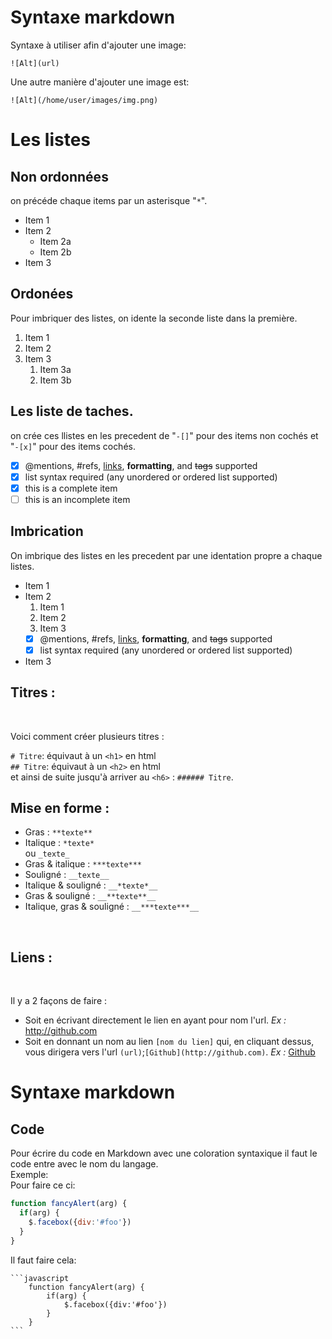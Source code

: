 
# Syntaxe markdown  

Syntaxe à utiliser afin d'ajouter une image:  

`![Alt](url)`  

Une autre manière d'ajouter une image est:  

`![Alt](/home/user/images/img.png)`  

# Les listes

## Non ordonnées

on précéde chaque items par un asterisque "`*`".

* Item 1
* Item 2
  * Item 2a
  * Item 2b
* Item 3

## Ordonées

Pour imbriquer des listes, on idente la seconde liste dans la première.  

1. Item 1
1. Item 2
1. Item 3
   1. Item 3a
   1. Item 3b

## Les liste de taches.

on crée ces llistes en les precedent de "`-[]`" pour des items non cochés et "`-[x]`" pour des items cochés.

- [x] @mentions, #refs, [links](), **formatting**, and <del>tags</del> supported
- [x] list syntax required (any unordered or ordered list supported)
- [x] this is a complete item
- [ ] this is an incomplete item

## Imbrication

On imbrique des listes en les precedent par une identation propre a chaque listes.

* Item 1
* Item 2
  1. Item 1
  1. Item 2
  1. Item 3
    - [x] @mentions, #refs, [links](), **formatting**, and <del>tags</del> supported
    - [x] list syntax required (any unordered or ordered list supported)
* Item 3
## Titres :
<br>

Voici comment créer plusieurs titres :<br>


`# Titre`: équivaut à un `<h1>` en html <br>
`## Titre`: équivaut à un `<h2>` en html<br>
et ainsi de suite jusqu'à arriver au `<h6>` : `###### Titre`.
<br>

## Mise en forme :<br>


* Gras : ``**texte**``<br>
* Italique : ``*texte*``<br>
      ou      `_texte_`<br>
* Gras & italique : ``***texte***``<br>
* Souligné : `__texte__`<br>
* Italique & souligné : `__*texte*__`
* Gras & souligné : `__**texte**__`
* Italique, gras & souligné : `__***texte***__`

<br>

## Liens :
<br>

Il y a 2 façons de faire : 
* Soit en écrivant directement le lien en ayant pour nom l'url. *Ex :* http://github.com 
* Soit en donnant un nom au lien `[nom du lien]` qui, en cliquant dessus, vous dirigera vers l'url `(url)`;`[Github](http://github.com)`. *Ex :* [Github](http://github.com)

# Syntaxe markdown
## Code
Pour écrire du code en Markdown avec une coloration syntaxique il faut le code entre avec le nom du langage. <br>
Exemple: <br>
Pour faire ce ci:
```javascript
function fancyAlert(arg) {
  if(arg) {
    $.facebox({div:'#foo'})
  }
}
```
Il faut faire cela:

    ```javascript
        function fancyAlert(arg) {
            if(arg) {
                $.facebox({div:'#foo'})
            }
        }
    ```
